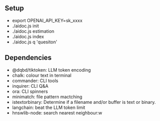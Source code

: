 ## Setup
- export OPENAI\_API\_KEY=sk\_xxxx
- ./aidoc.js init
- ./aidoc.js estimation
- ./aidoc.js index
- ./aidoc.js q 'quesiton'

## Dependencies
- @dqbd/tiktoken: LLM token encoding
- chalk: colour text in terminal
- commander: CLI tools
- inquirer: CLI Q&A
- ora: CLI spinners
- minimatch: file pattern mactching
- istextorbinary: Determine if a filename and/or buffer is text or binary. 
- langchain: beat the LLM token limit
- hnswlib-node: search nearest neighbour:w
